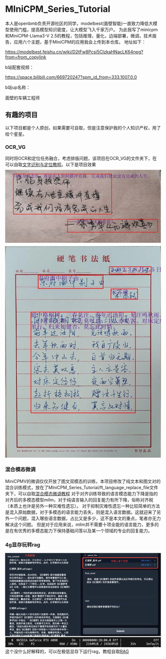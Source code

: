 # MIniCPM_Series_Tutorial

本人是openbmb负责开源社区的同学，modelbest(面壁智能)一直致力降低大模型使用门槛，提高模型知识密度，让大模型飞入千家万户。
为此我写了minicpm和MiniCPM-Llama3-V 2.5的教程，包括推理，量化，边端部署，微调，技术报告，应用六个主题，基于MiniCPM的应用我会上传到本仓库。
地址如下：

https://modelbest.feishu.cn/wiki/D2tFw8Pcsi5CIzkaHNacLK64npg?from=from_copylink

b站配套视频：

https://space.bilibili.com/669720247?spm_id_from=333.1007.0.0

b站up名称：

面壁的车辆工程师

## 有趣的项目
以下项目都是个人原创，如果需要可自取，但是注意保护我的个人知识产权，用了给个星星。

### OCR_VG
同时将OCR和定位任务融合，考虑排版问题，该项目在OCR_VG的文件夹下，在可以自取[文字识别与定位教程](https://modelbest.feishu.cn/wiki/HLRiwNgKEic6cckGyGucFvxQnJw?from=from_copylink)。以下是项目效果
![alt text](./OCR_VG/out/1.jpg)
![alt text](./OCR_VG/out/4.jpg)

### 混合模态微调
MiniCPMV的微调仅仅开放了图文双模态的训练，本项目修改了纯文本和图文对的混合训练模式，放在了MIniCPM_Series_Tutorial/ft_language_replace_file文件夹下，可以自取[混合模态微调教程](https://modelbest.feishu.cn/wiki/Y1NbwYijHiuiqvkSf0jcUOvFnTe?from=from_copylink)
对于对齐训练导致的语言模态能力下降是指的对齐后的多模态模型mllm，对于纯语言输入的回复能力有所下降，俗称对齐税（本质上也许是另外一种灾难性遗忘）。
对于抑制灾难性遗忘一种比较简单的方法是混入原始数据，对于多模态的语言能力丢失，则是混入语言数据。这就迎来了另外一个问题，混入哪些语言数据，占比又是多少，这不是本文的重点，笔者亦无力解决这个问题。
但是对于应用来说，mllm并不需要十项全能的语言能力，更多的是在有优秀的多模态能力下保持基础问答以及某一个领域的专业的回复能力。

### 4g显存玩转rag
![alt text](./4G_memory_rag/image.png)
![alt text](./4G_memory_rag/image1.png)
这个没什么好解释的，可以在极低显存下运行rag，教程自取[RAG](https://modelbest.feishu.cn/wiki/G5NlwYGGAiJWGmkCc4NcQ3sAnms?from=from_copylink)
